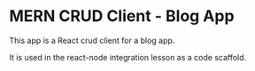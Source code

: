 # MERN CRUD Client - Blog App

This app is a React crud client for a blog app.

It is used in the react-node integration lesson as a code scaffold.
